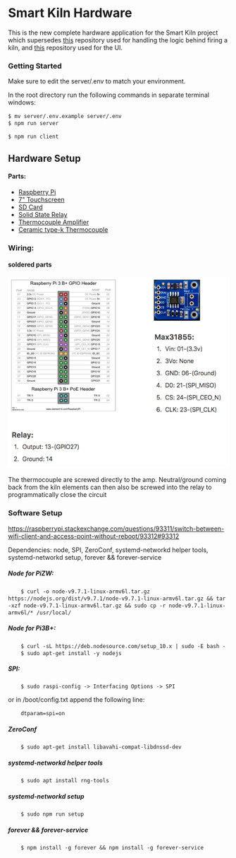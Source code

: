 # Smart Kiln Hardware

This is the new complete hardware application for the Smart Kiln project which supersedes <a href="https://github.com/ZachJMoore/smart-kiln-standalone" target="_blank">this</a> repository used for handling the logic behind firing a kiln, and <a href="https://github.com/ZachJMoore/smart-kiln-standalone-ui" target="_blank">this</a> repository used for the UI.

### Getting Started

Make sure to edit the server/.env to match your environment.

In the root directory run the following commands in separate terminal windows:

```
$ mv server/.env.example server/.env
$ npm run server
```

```
$ npm run client
```


## Hardware Setup

#### Parts:
- <a href="https://www.amazon.com/gp/product/B07BC6WH7V/ref=oh_aui_detailpage_o00_s00?ie=UTF8&psc=1">Raspberry Pi</a>
- <a href="https://www.amazon.com/gp/product/B0153R2A9I/ref=oh_aui_search_detailpage?ie=UTF8&psc=1">7" Touchscreen</a>
- <a href="https://www.amazon.com/gp/product/B06XWN9Q99/ref=oh_aui_detailpage_o00_s00?ie=UTF8&psc=1">SD Card</a>
- <a href="https://www.amazon.com/gp/product/B0753XW76H/ref=oh_aui_detailpage_o00_s01?ie=UTF8&psc=1">Solid State Relay</a>
- <a href="https://www.amazon.com/gp/product/B00SK8NDAI/ref=oh_aui_detailpage_o00_s01?ie=UTF8&psc=1">Thermocouple Amplifier</a>
- <a href="http://www.theceramicshop.com/product/10885/Type-K-Thermocouple-8B/">Ceramic type-k Thermocouple</a>

### Wiring:

#### soldered parts
![simple-wiring](https://github.com/ZachJMoore/smart-kiln-hardware/blob/master/simple-wiring.png?raw=true)

The thermocouple are screwed directly to the amp. Neutral/ground coming back from the kiln elements can then also be screwed into the relay to programmatically close the circuit

### Software Setup

https://raspberrypi.stackexchange.com/questions/93311/switch-between-wifi-client-and-access-point-without-reboot/93312#93312

Dependencies: node, SPI, ZeroConf, systemd-networkd helper tools, systemd-networkd setup, forever && forever-service

##### Node for PiZW:
```
    $ curl -o node-v9.7.1-linux-armv6l.tar.gz https://nodejs.org/dist/v9.7.1/node-v9.7.1-linux-armv6l.tar.gz && tar -xzf node-v9.7.1-linux-armv6l.tar.gz && sudo cp -r node-v9.7.1-linux-armv6l/* /usr/local/
```

##### Node for Pi3B+:
```
    $ curl -sL https://deb.nodesource.com/setup_10.x | sudo -E bash -
    $ sudo apt-get install -y nodejs
```

##### SPI:
```
    $ sudo raspi-config -> Interfacing Options -> SPI
```
or in /boot/config.txt append the following line:
```
    dtparam=spi=on
```

##### ZeroConf
```
    $ sudo apt-get install libavahi-compat-libdnssd-dev
```

##### systemd-networkd helper tools
```
    $ sudo apt install rng-tools
```

##### systemd-networkd setup
```
    $ sudo npm run setup
```


##### forever && forever-service
```
    $ npm install -g forever && npm install -g forever-service
```